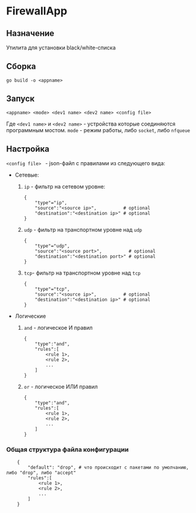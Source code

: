 # FirewallApp

## Назначение

Утилита для установки black/white-списка

## Сборка

``` go build -o <appname> ```

## Запуск

``` <appname> <mode> <dev1 name> <dev2 name> <config file> ```

Где ```<dev1 name>``` и ```<dev2 name>``` - устройства которые соединяются программным мостом.
``` mode ``` - режим работы, либо ```socket```, либо ```nfqueue```

## Настройка

```<config file> ``` - json-файл с правилами из следующего вида:

* Сетевые:
    
    1. ```ip``` - фильтр на cетевом уровне:
        ```
        {
            "type"="ip",
            "source":"<source ip>",          # optional
            "destination":"<destination ip>" # optional
        }
        ```
    2. ```udp``` - фильтр на транспортном уровне над ```udp```
        ```
        {
            "type"="udp",
            "source":"<source port>",          # optional
            "destination":"<destination port>" # optional
        }
        ```
    3. ```tcp```- фильтр на транспортном уровне над ```tcp```
        ```
        {
            "type"="tcp",
            "source":"<source ip>",          # optional
            "destination":"<destination ip>" # optional
        }
        ```

* Логические

    1. ```and``` - логическое И правил
        ```
        {
            "type":"and",
            "rules":[
                <rule 1>,
                <rule 2>,
                ...
            ]
        }
        ```
    2. ```or``` - логическое ИЛИ правил
        ```
        {
            "type":"and",
            "rules":[
                <rule 1>,
                <rule 2>,
                ...
            ]
        }
        ```

### Общая структура файла конфигурации
```
    {
        "default": "drop", # что происходит с пакетами по умолчанию, либо "drop", либо "accept"
        "rules":[
            <rule 1>,
            <rule 2>,
            ...
        ]
    }
```


